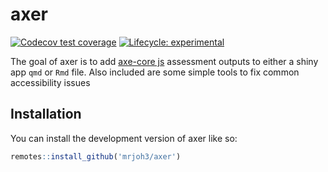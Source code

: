 
<!-- README.md is generated from README.Rmd. Please edit that file -->

# axer

<!-- badges: start -->

[![Codecov test
coverage](https://codecov.io/gh/mrjoh3/axer/branch/main/graph/badge.svg)](https://app.codecov.io/gh/mrjoh3/axer?branch=main)
[![Lifecycle:
experimental](https://img.shields.io/badge/lifecycle-experimental-orange.svg)](https://lifecycle.r-lib.org/articles/stages.html#experimental)
<!-- badges: end -->

The goal of axer is to add [axe-core js]() assessment outputs to either
a shiny app `qmd` or `Rmd` file. Also included are some simple tools to
fix common accessibility issues

## Installation

You can install the development version of axer like so:

``` r
remotes::install_github('mrjoh3/axer')
```
